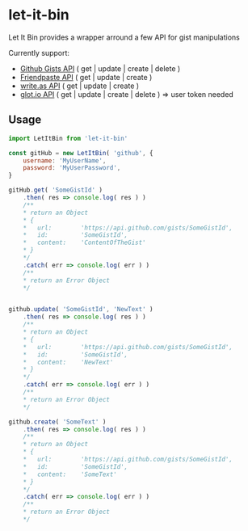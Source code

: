 # let-it-bin

Let It Bin provides a wrapper arround a few API for gist manipulations

Currently support:
* [Github Gists API](https://gist.github.com/) ( get | update | create | delete )
* [Friendpaste API](https://friendpaste.com/) ( get | update | create )
* [write.as API](https://write.as/) ( get | update | create )
* [glot.io API](https://glot.io/) ( get | update | create | delete ) => user token needed

## Usage

```js
import LetItBin from 'let-it-bin'

const gitHub = new LetItBin( 'github', {
    username: 'MyUserName',
    password: 'MyUserPassword',
}

gitHub.get( 'SomeGistId' )
    .then( res => console.log( res ) )
    /**
    * return an Object
    * {
    *   url:        'https://api.github.com/gists/SomeGistId',
    *   id:         'SomeGistId',
    *   content:    'ContentOfTheGist'
    * }
    */
    .catch( err => console.log( err ) )
    /**
    * return an Error Object
    */


github.update( 'SomeGistId', 'NewText' )
    .then( res => console.log( res ) )
    /**
    * return an Object
    * {
    *   url:        'https://api.github.com/gists/SomeGistId',
    *   id:         'SomeGistId',
    *   content:    'NewText'
    * }
    */
    .catch( err => console.log( err ) )
    /**
    * return an Error Object
    */

github.create( 'SomeText' )
    .then( res => console.log( res ) )
    /**
    * return an Object
    * {
    *   url:        'https://api.github.com/gists/SomeGistId',
    *   id:         'SomeGistId',
    *   content:    'SomeText'
    * }
    */
    .catch( err => console.log( err ) )
    /**
    * return an Error Object
    */
```
